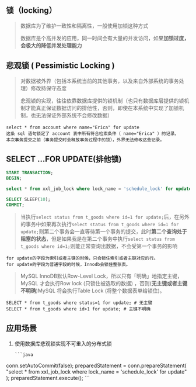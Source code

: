 ## 锁（locking）

> 数据库为了维护一致性和隔离性，一般使用加锁这种方式
>
> 数据库是个高并发的应用，同一时间会有大量的并发访问，如果**加锁过度，会极大的降低并发处理能力**
>

## 悲观锁 (  Pessimistic Locking )

> 对数据被外界（包括本系统当前的其他事务，以及来自外部系统的事务处理）修改持保守态度
> 
> 悲观锁的实现，往往依靠数据库提供的锁机制（也只有数据库层提供的锁机制才能真正保证数据访问的排他性，否则，即使在本系统中实现了加锁机制，也无法保证外部系统不会修改数据）

```
select * from account where name="Erica" for update　
这条 sql 语句锁定了 account 表中所有符合检索条件（ name="Erica" ）的记录。
本次事务提交之前（事务提交时会释放事务过程中的锁），外界无法修改这些记录。 
```

##  SELECT ...FOR UPDATE(排他锁)

```sql
START TRANSACTION;
BEGIN;

select * from xxl_job_lock where lock_name = 'schedule_lock' for update;

SELECT SLEEP(10);
COMMIT;
```

> 当执行`select status from t_goods where id=1 for update;`后，在另外的事务中如果再次执行`select status from t_goods where id=1 for update;`则第二个事务会一直等待第一个事务的提交，此时**第二个查询处于阻塞的状态**，但是如果我是在第二个事务中执行`select status from t_goods where id=1;`则能正常查询出数据，不会受第一个事务的影响

```
for update的字段为索引或者主键的时候，只会锁住索引或者主键对应的行。
for update的字段为普通字段的时候，Innodb会锁住整张表。
```

> MySQL InnoDB默认Row-Level Lock，所以只有「明确」地指定主键，MySQL 才会执行Row lock (只锁住被选取的数据) ，否则(**无主键或者主键不明确**)MySQL 将会执行Table Lock (将整个数据表单给锁住)。

```
SELECT * from t_goods where status=1 for update; # 无主键
SELECT * from t_goods where id>1 for update; # 主键不明确
```

## 应用场景

1. 使用数据库悲观锁实现不可重入的分布式锁

       ```java
conn.setAutoCommit(false);
preparedStatement = conn.prepareStatement(  "select * from xxl_job_lock where lock_name = 'schedule_lock' for update" );
preparedStatement.execute();
       ```

